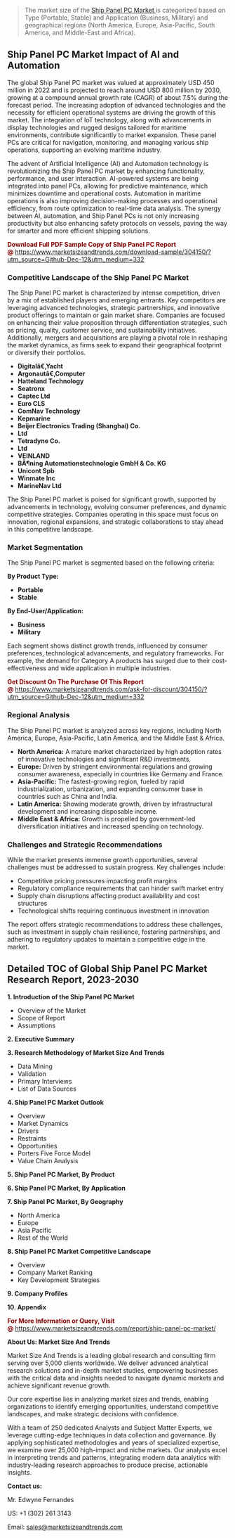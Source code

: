 <blockquote><p>The market size of the <a href="https://www.marketsizeandtrends.com/download-sample/304150/?utm_source=Github-Dec-12&amp;utm_medium=332" target="_blank">Ship Panel PC Market </a>is categorized based on Type (Portable, Stable) and Application (Business, Military) and geographical regions (North America, Europe, Asia-Pacific, South America, and Middle-East and Africa).</p></blockquote><p><h2>Ship Panel PC Market Impact of AI and Automation</h2><p>The global Ship Panel PC market was valued at approximately USD 450 million in 2022 and is projected to reach around USD 800 million by 2030, growing at a compound annual growth rate (CAGR) of about 7.5% during the forecast period. The increasing adoption of advanced technologies and the necessity for efficient operational systems are driving the growth of this market. The integration of IoT technology, along with advancements in display technologies and rugged designs tailored for maritime environments, contribute significantly to market expansion. These panel PCs are critical for navigation, monitoring, and managing various ship operations, supporting an evolving maritime industry.</p><p>The advent of Artificial Intelligence (AI) and Automation technology is revolutionizing the Ship Panel PC market by enhancing functionality, performance, and user interaction. AI-powered systems are being integrated into panel PCs, allowing for predictive maintenance, which minimizes downtime and operational costs. Automation in maritime operations is also improving decision-making processes and operational efficiency, from route optimization to real-time data analysis. The synergy between AI, automation, and Ship Panel PCs is not only increasing productivity but also enhancing safety protocols on vessels, paving the way for smarter and more efficient shipping solutions.</p></p><p><strong><span style="color: #800000;">Download Full PDF Sample Copy of Ship Panel PC Report @</span>&nbsp;</strong><a href="https://www.marketsizeandtrends.com/download-sample/304150/?utm_source=Github-Dec-12&amp;utm_medium=332">https://www.marketsizeandtrends.com/download-sample/304150/?utm_source=Github-Dec-12&amp;utm_medium=332</a></p><h3>Competitive Landscape of the Ship Panel PC Market</h3><p>The Ship Panel PC market is characterized by intense competition, driven by a mix of established players and emerging entrants. Key competitors are leveraging advanced technologies, strategic partnerships, and innovative product offerings to maintain or gain market share. Companies are focused on enhancing their value proposition through differentiation strategies, such as pricing, quality, customer service, and sustainability initiatives. Additionally, mergers and acquisitions are playing a pivotal role in reshaping the market dynamics, as firms seek to expand their geographical footprint or diversify their portfolios.</p><p><strong><p><ul><li>Digitalâ€‚Yacht </li><li> Argonautâ€‚Computer </li><li> Hatteland Technology </li><li> Seatronx </li><li> Captec Ltd </li><li> Euro CLS </li><li> ComNav Technology </li><li> Kepmarine </li><li> Beijer Electronics Trading (Shanghai) Co. </li><li> Ltd </li><li> Tetradyne Co. </li><li> Ltd </li><li> VEINLAND </li><li> BÃ¶ning Automationstechnologie GmbH & Co. KG </li><li> Unicont Spb </li><li> Winmate Inc </li><li> MarineNav Ltd</p></li></ul></p></strong></p><p>The Ship Panel PC market is poised for significant growth, supported by advancements in technology, evolving consumer preferences, and dynamic competitive strategies. Companies operating in this space must focus on innovation, regional expansions, and strategic collaborations to stay ahead in this competitive landscape.</p><h3>Market Segmentation</h3><p>The Ship Panel PC market is segmented based on the following criteria:</p><p><strong>By Product Type:</strong></p><p><strong><p><ul><li>Portable </li><li> Stable</p></li></ul></p></strong></p><p><strong>By End-User/Application:</strong></p><p><strong><p><ul><li>Business </li><li> Military</p></li></ul></p></strong></p><p>Each segment shows distinct growth trends, influenced by consumer preferences, technological advancements, and regulatory frameworks. For example, the demand for Category A products has surged due to their cost-effectiveness and wide application in multiple industries.</p><p><strong><span style="color: #800000;">Get Discount On The Purchase Of This Report @&nbsp;</span></strong><a href="https://www.marketsizeandtrends.com/ask-for-discount/304150/?utm_source=Github-Dec-12&amp;utm_medium=332">https://www.marketsizeandtrends.com/ask-for-discount/304150/?utm_source=Github-Dec-12&amp;utm_medium=332</a></p><h3>Regional Analysis</h3><p>The Ship Panel PC market is analyzed across key regions, including North America, Europe, Asia-Pacific, Latin America, and the Middle East &amp; Africa.</p><ul><li><strong>North America:</strong> A mature market characterized by high adoption rates of innovative technologies and significant R&amp;D investments.</li><li><strong>Europe:</strong> Driven by stringent environmental regulations and growing consumer awareness, especially in countries like Germany and France.</li><li><strong>Asia-Pacific:</strong> The fastest-growing region, fueled by rapid industrialization, urbanization, and expanding consumer base in countries such as China and India.</li><li><strong>Latin America:</strong> Showing moderate growth, driven by infrastructural development and increasing disposable income.</li><li><strong>Middle East &amp; Africa:</strong> Growth is propelled by government-led diversification initiatives and increased spending on technology.</li></ul><h3>Challenges and Strategic Recommendations</h3><p>While the market presents immense growth opportunities, several challenges must be addressed to sustain progress. Key challenges include:</p><ul><li>Competitive pricing pressures impacting profit margins</li><li>Regulatory compliance requirements that can hinder swift market entry</li><li>Supply chain disruptions affecting product availability and cost structures</li><li>Technological shifts requiring continuous investment in innovation</li></ul><p>The report offers strategic recommendations to address these challenges, such as investment in supply chain resilience, fostering partnerships, and adhering to regulatory updates to maintain a competitive edge in the market.</p><h2>Detailed TOC of Global Ship Panel PC Market Research Report, 2023-2030</h2><p><strong>1. Introduction of the Ship Panel PC Market</strong></p><ul><li>Overview of the Market</li><li>Scope of Report</li><li>Assumptions&nbsp;</li></ul><p><strong>2. Executive Summary</strong></p><p><strong>3. Research Methodology of <strong>Market Size And Trends</strong></strong></p><ul><li>Data Mining</li><li>Validation</li><li>Primary Interviews</li><li>List of Data Sources&nbsp;</li></ul><p><strong>4. Ship Panel PC Market Outlook</strong></p><ul><li>Overview</li><li>Market Dynamics</li><li>Drivers</li><li>Restraints</li><li>Opportunities</li><li>Porters Five Force Model</li><li>Value Chain Analysis&nbsp;</li></ul><p><strong>5. Ship Panel PC Market, By Product</strong></p><p><strong>6. Ship Panel PC Market, By Application</strong></p><p><strong>7. Ship Panel PC Market, By Geography</strong></p><ul><li>North America</li><li>Europe</li><li>Asia Pacific</li><li>Rest of the World&nbsp;</li></ul><p><strong>8. Ship Panel PC Market Competitive Landscape</strong></p><ul><li>Overview</li><li>Company Market Ranking</li><li>Key Development Strategies&nbsp;</li></ul><p><strong>9. Company Profiles</strong></p><p><strong>10. Appendix</strong></p><p><strong><span style="color: #800000;">For More Information or Query, Visit @&nbsp;</span></strong><a href="https://www.marketsizeandtrends.com/report/ship-panel-pc-market/">https://www.marketsizeandtrends.com/report/ship-panel-pc-market/</a></p><p></p><p><strong>About Us:&nbsp;Market Size And Trends</strong></p><p>Market Size And Trends&nbsp;is a leading global research and consulting firm serving over 5,000 clients worldwide. We deliver advanced analytical research solutions and in-depth market studies, empowering businesses with the critical data and insights needed to navigate dynamic markets and achieve significant revenue growth.</p><p>Our core expertise lies in analyzing market sizes and trends, enabling organizations to identify emerging opportunities, understand competitive landscapes, and make strategic decisions with confidence.</p><p>With a team of 250 dedicated Analysts and Subject Matter Experts, we leverage cutting-edge techniques in data collection and governance. By applying sophisticated methodologies and years of specialized expertise, we examine over 25,000 high-impact and niche markets. Our analysts excel in interpreting trends and patterns, integrating modern data analytics with industry-leading research approaches to produce precise, actionable insights.</p><p><strong>Contact us:</strong></p><p>Mr. Edwyne Fernandes</p><p>US: +1 (302) 261 3143</p><p>Email: <a href="mailto:sales@marketsizeandtrends.com">sales@marketsizeandtrends.com</a>&nbsp;</p>
